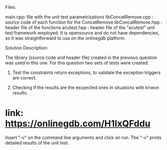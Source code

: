 
Files:

main.cpp: file with the unit test parametrizations
libConcatRemove.cpp : source code of each function for the ConcatRemove
libConcatRemove.hpp : header file of the functions
acutest.hpp : header file of the "acutest" unit test framework employed. It is opensource and do not have dependencies, so it was straightforward to use on the onlinegdb platform.


Solution Description:

The library (source code and header file) created in the previous question was used in this one. For this question two sets of tests were created:

1. Test the constraints return exceptions, to validate the exception triggers are correct.

2. Checking if the results are the excpected ones in situations with knwon results. 


# link: https://onlinegdb.com/H1IxQFddu

Insert "-v" on the command line arguments and click on run. The "-v" prints detailed results of the unit test.

